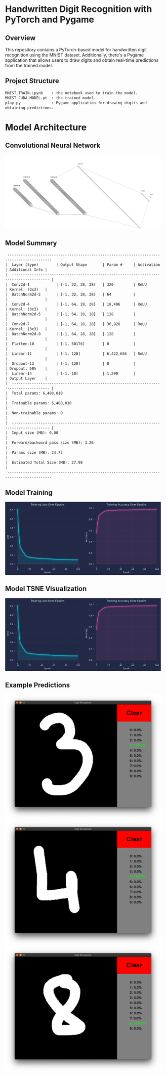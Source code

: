 
# Handwritten Digit Recognition with PyTorch and Pygame


## Overview
This repository contains a PyTorch-based model for handwritten digit recognition using the MNIST dataset. Additionally, there's a Pygame application that allows users to draw digits and obtain real-time predictions from the trained model.

## Project Structure
    MNIST_TRAIN.ipynb    : the notebook used to train the model.
    MNIST_CUDA_MODEL.pt  : the trained model.
    play.py              : Pygame application for drawing digits and obtaining predictions.
# Model Architecture

## Convolutional Neural Network
![CNN Model](Assets/Lenet-Full.jpg)

## Model Summary
```
 ------------------------------------------------------------------------------------------  
|  Layer (type)        | Output Shape       | Param #     | Activation   | Additional Info |
|  --------------------------------------------------------------------------------------- |
|  Conv2d-1            | [-1, 32, 28, 28]   | 320         | ReLU         | Kernel: (3x3)   |
|  BatchNorm2d-2       | [-1, 32, 28, 28]   | 64          |              |                 |
|  Conv2d-4            | [-1, 64, 28, 28]   | 18,496      | ReLU         | Kernel: (3x3)   |
|  BatchNorm2d-5       | [-1, 64, 28, 28]   | 128         |              |                 |
|  Conv2d-7            | [-1, 64, 28, 28]   | 36,928      | ReLU         | Kernel: (3x3)   |
|  BatchNorm2d-8       | [-1, 64, 28, 28]   | 128         |              |                 |
|  Flatten-10          | [-1, 50176]        | 0           |              |                 |
|  Linear-11           | [-1, 128]          | 6,422,656   | ReLU         |                 |
|  Dropout-13          | [-1, 128]          | 0           |              | Dropout: 50%    |
|  Linear-14           | [-1, 10]           | 1,290       |              | Output Layer    |
|  --------------------------------------------------------------------------------------- |
|  Total params: 6,480,010                                                                 |
|  Trainable params: 6,480,010                                                             |
|  Non-trainable params: 0                                                                 |
|  --------------------------------------------------------------------------------------- |
|  Input size (MB): 0.00                                                                   |
|  Forward/backward pass size (MB): 3.26                                                   |
|  Params size (MB): 24.72                                                                 |
|  Estimated Total Size (MB): 27.98                                                        |
 ------------------------------------------------------------------------------------------  
```

## Model Training
![Training_vs_loss_epochs_pink_and_blue](Assets/Training_vs_loss_epochs_pink_and_blue.png)

## Model TSNE Visualization

![CNN Model](Assets/Training_vs_loss_epochs_pink_and_blue.png)


## Example Predictions


![CNN Model](Assets/example_3.png)
![CNN Model](Assets/example_4.png)
![CNN Model](Assets/example_8.png)
